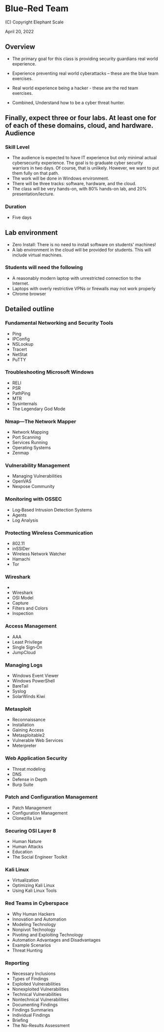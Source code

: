 # Blue-Red Team


(C) Copyright Elephant Scale

April 20, 2022

## Overview

* The primary goal for this class is providing security guardians real world experience.

* Experience preventing real world cyberattacks – these are the blue team exercises.

* Real world experience being a hacker - these are the red team exercises. 

* Combined, Understand how to be a cyber threat hunter.





Finally, expect three or four labs.  At least one for of each of these domains, cloud, and hardware.
Audience
--------

### Skill Level

* The audience is expected to have IT experience but only minimal actual cybersecurity experience.   The goal is to graduate cyber security warriors in two days.  Of course, that is unlikely.  However, we want to put them fully on that path.
* The work will be done in Windows environment.
* There will be three tracks: software, hardware, and the cloud.
* The class will be very hands-on, with 80% hands-on lab, and 20% presentation/lecture.


### Duration

* Five days

Lab environment
---------------

* Zero Install: There is no need to install software on students' machines!
* A lab environment in the cloud will be provided for students. This will include virtual machines.

### Students will need the following

* A reasonably modern laptop with unrestricted connection to the Internet.
*  Laptops with overly restrictive VPNs or firewalls may not work properly
* Chrome browser

Detailed outline
----------------

### Fundamental Networking and Security Tools

* Ping
* IPConfig
* NSLookup
* Tracert
* NetStat
* PuTTY

### Troubleshooting Microsoft Windows

* RELI
* PSR
* PathPing
* MTR
* Sysinternals
* The Legendary God Mode

### Nmap—The Network Mapper

* Network Mapping
* Port Scanning
* Services Running
* Operating Systems
* Zenmap

### Vulnerability Management

* Managing Vulnerabilities
* OpenVAS
* Nexpose Community

### Monitoring with OSSEC

* Log‐Based Intrusion Detection Systems
* Agents
* Log Analysis

### Protecting Wireless Communication

* 802.11
* inSSIDer
* Wireless Network Watcher
* Hamachi
* Tor

### Wireshark
* 
* Wireshark
* OSI Model
* Capture
* Filters and Colors
* Inspection

### Access Management

* AAA
* Least Privilege
* Single Sign‐On
* JumpCloud

### Managing Logs

* Windows Event Viewer
* Windows PowerShell
* BareTail
* Syslog
* SolarWinds Kiwi

### Metasploit

* Reconnaissance
* Installation
* Gaining Access
* Metasploitable2
* Vulnerable Web Services
* Meterpreter

### Web Application Security

* Threat modeling
* DNS
* Defense in Depth
* Burp Suite

### Patch and Configuration Management

* Patch Management
* Configuration Management
* Clonezilla Live

### Securing OSI Layer 8

* Human Nature
* Human Attacks
* Education
* The Social Engineer Toolkit

### Kali Linux

* Virtualization
* Optimizing Kali Linux
* Using Kali Linux Tools

### Red Teams in Cyberspace

* Why Human Hackers
* Innovation and Automation
* Modeling Technology
* Nonpivot Technology
* Pivoting and Exploiting Technology
* Automation Advantages and Disadvantages
* Example Scenarios
* Threat Hunting

### Reporting
* Necessary Inclusions
* Types of Findings
* Exploited Vulnerabilities
* Nonexploited Vulnerabilities
* Technical Vulnerabilities
* Nontechnical Vulnerabilities
* Documenting Findings
* Findings Summaries
* Individual Findings
* Briefing
* The No-Results Assessment